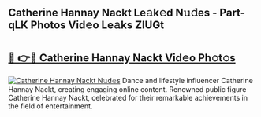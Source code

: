 ## Catherine Hannay Nackt Le𝚊k𝚎d N𝚞𝚍es - Part-qLK Photos Vid𝚎o Le𝚊ks ZIUGt

# <h2><a href="http://fb5q9y3.evod.top/?m=Catherine+Hannay+Nackt">🔗 👉🔴 Catherine Hannay Nackt Vid𝚎o Ph𝚘t𝚘s</a></h2>

[![Catherine Hannay Nackt N𝚞d𝚎s](https://i.imgur.com/8V9OHl7.gif)](http://fb5q9y3.evod.top/?m=Catherine+Hannay+Nackt)
Dance and lifestyle influencer Catherine Hannay Nackt, creating engaging online content. Renowned public figure Catherine Hannay Nackt, celebrated for their remarkable achievements in the field of entertainment. 
